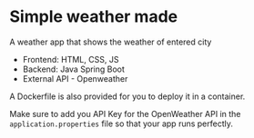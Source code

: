 # Simple weather made 

A weather app that shows the weather of entered city

- Frontend: HTML, CSS, JS
- Backend: Java Spring Boot
- External API - Openweather

A Dockerfile is also provided for you to deploy it in a container.


Make sure to add you API Key for the OpenWeather API in the `application.properties` file so that your app runs perfectly.

